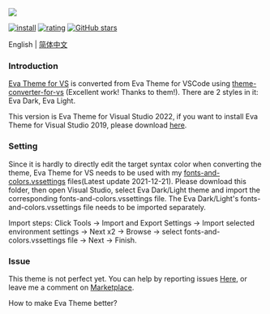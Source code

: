 <p style="display:flex;flex-flow:row nowrap;width:100%;"><img src="https://raw.githubusercontent.com/fisheva/Eva-Theme/master/Visual%20Studio/screenshots/Eva%20Theme.png" referrerpolicy="no-referrer" style="max-width:100%;"></p>

[![install](https://img.shields.io/vscode-marketplace/i/fisheva.Eva-Theme-vs.svg?style=flat-flat)](https://marketplace.visualstudio.com/items?itemName=fisheva.Eva-Theme-vs) [![rating](https://img.shields.io/visual-studio-marketplace/r/fisheva.Eva-Theme-vs.svg?style=flat)](https://marketplace.visualstudio.com/items/fisheva.Eva-Theme-vs) [![GitHub stars](https://img.shields.io/github/stars/fisheva/Eva-Theme.svg?style=social&label=Star&maxAge=2592000)](https://github.com/fisheva/Eva-Theme)

English | <a title="切换到中文README" href="https://github.com/fisheva/Eva-Theme/blob/master/Visual%20Studio/documents/README_CN.md" target="_blank">简体中文</a>

### Introduction

<a title="Go to the marketplace page of Eva Theme for VS." href="https://marketplace.visualstudio.com/items?itemName=fisheva.eva-theme-vs" target="_blank">Eva Theme for VS</a> is converted from Eva Theme for VSCode using <a title="Go to the theme-converter-for-vs." href="https://github.com/microsoft/theme-converter-for-vs" target="_blank">theme-converter-for-vs</a> (Excellent work! Thanks to them!). There are 2 styles in it: Eva Dark, Eva Light.

This version is Eva Theme for Visual Studio 2022, if you want to install Eva Theme for Visual Studio 2019, please download <a href="https://raw.githubusercontent.com/fisheva/Eva-Theme/master/Visual%20Studio/VISX%20Project/2019/bin/Release/2019.vsix" target="_blank">here</a>.

### Setting

Since it is hardly to directly edit the target syntax color when converting the theme, Eva Theme for VS needs to be used with my <a href="https://github.com/fisheva/Eva-Theme/tree/master/Visual%20Studio/Fonts%20and%20Colors/2019" target="_blank" download="fonts-and-colors.vssettings.txt">fonts-and-colors.vssettings</a> files(Latest update 2021-12-21). Please download this folder, then open Visual Studio, select Eva Dark/Light theme and import the corresponding fonts-and-colors.vssettings file. The Eva Dark/Light's fonts-and-colors.vssettings file needs to be imported separately.

Import steps: Click Tools → Import and Export Settings → Import selected environment settings → Next x2 → Browse → select fonts-and-colors.vssettings file → Next → Finish.

### Issue

This theme is not perfect yet. You can help by reporting issues <a href="https://github.com/fisheva/Eva-Theme/issues" target="_blank">Here</a>, or leave me a comment on <a href="https://marketplace.visualstudio.com/items?itemName=fisheva.eva-theme-vs&ssr=false#review-details" target="_blank">Marketplace</a>.

How to make Eva Theme better?
